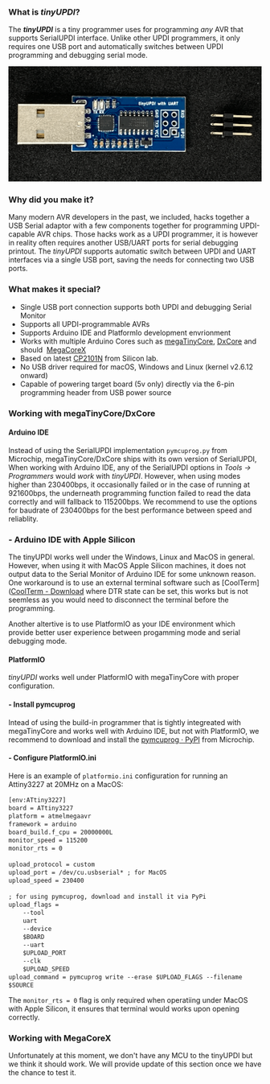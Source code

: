 ### What is *tinyUPDI*?

The ***tinyUPDI*** is a tiny programmer uses for programming *any* AVR that supports SerialUPDI interface. Unlike other UPDI programmers, it only requires one USB port and automatically switches between UPDI programming and debugging serial mode.

![tinyUPDI](https://github.com/techstudio-design/tinyUPDI/blob/main//tinyUPDI.png)

### Why did you make it?

Many modern AVR developers in the past, we included, hacks together a USB Serial adaptor with a few components 
together 
for programming UPDI-capable AVR chips. Those hacks work as a UPDI programmer, it is however in reality often 
requires another USB/UART 
ports for serial debugging printout.  The *tinyUPDI* 
supports automatic switch 
between UPDI and UART interfaces via a single USB port, saving the needs for connecting two USB ports.

### What makes it special?

- Single USB port connection supports both UPDI and debugging Serial Monitor
- Supports all UPDI-programmable AVRs
- Supports Arduino IDE and PlatformIo development envrionment
- Works with multiple Arduino Cores such as [megaTinyCore](https://github.com/SpenceKonde/megaTinyCore), [DxCore](https://github.com/SpenceKonde/DxCore) and should  [MegaCoreX](https://github.com/MCUdude/MegaCoreX)
- Based on latest [CP2101N](https://www.silabs.com/documents/public/data-sheets/CP2101.pdf) from Silicon lab.
- No USB driver required for macOS, Windows and Linux (kernel v2.6.12 onward)
- Capable of powering target board (5v only) directly via the 6-pin programming header from USB power source

### Working with megaTinyCore/DxCore

#### Arduino IDE

Instead of using the SerialUPDI implementation `pymcuprog.py` from Microchip, megaTinyCore/DxCore ships with its own version of SerialUPDI, When working with Arduino IDE, any of the SerialUPDI options in *Tools -> Programmers* would *work* with *tinyUPDI*. However, when using modes higher than 230400bps, it occasionally failed or in the case of running at  921600bps, the underneath programming function failed to read the data correctly and will fallback to 115200bps. We recommend to use the options for baudrate of 230400bps for the best performance between speed and reliablity.

### - Arduino IDE with Apple Silicon

The tinyUPDI works well under the Windows, Linux and MacOS in general. However, when using it with MacOS Apple Silicon machines, it does not output data to the Serial Monitor of Arduino IDE for some unknown reason. One workaround is to use an external terminal software such as [CoolTerm]([CoolTerm - Download](https://coolterm.en.lo4d.com/windows) where DTR state can be set, this works but is not seemless as you would need to disconnect the terminal before the programming.

Another altertive is to use PlatformIO as your IDE environment which provide better user experience between progamming mode and serial debugging mode. 

#### PlatformIO

*tinyUPDI* works well under PlatformIO with megaTinyCore with proper configuration. 

#### - Install pymcuprog

Intead of using the build-in programmer that is tightly integreated with megaTinyCore and works well with Arduino IDE, but not with PlatformIO, we recommend to download and install the [pymcuprog · PyPI](https://pypi.org/project/pymcuprog/) from Microchip.

#### - Configure PlatformIO.ini

Here is an example of `platformio.ini` configuration for running an Attiny3227 at 20MHz on a MacOS:

```
[env:ATtiny3227]
board = ATtiny3227
platform = atmelmegaavr
framework = arduino
board_build.f_cpu = 20000000L
monitor_speed = 115200
monitor_rts = 0

upload_protocol = custom
upload_port = /dev/cu.usbserial* ; for MacOS
upload_speed = 230400

; for using pymcuprog, download and install it via PyPi
upload_flags =
    --tool
    uart
    --device
    $BOARD
    --uart
    $UPLOAD_PORT
    --clk
    $UPLOAD_SPEED
upload_command = pymcuprog write --erase $UPLOAD_FLAGS --filename $SOURCE
```

The `monitor_rts = 0` flag is only required when operatiing under MacOS with Apple Silicon, it ensures that terminal would works upon opening correctly.

### Working with MegaCoreX

Unfortunately at this moment, we don't have any MCU to the tinyUPDI but we think it should work. We will provide update of this section once we have the chance to test it.
